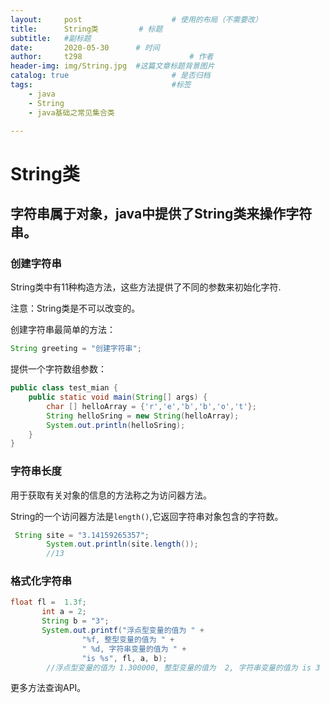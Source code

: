 ```yaml
---
layout:     post   				    # 使用的布局（不需要改）
title:      String类			# 标题 
subtitle:   #副标题
date:       2020-05-30		# 时间
author:     t298						# 作者
header-img: img/String.jpg 	#这篇文章标题背景图片
catalog: true 						# 是否归档
tags:								#标签
    - java
    - String
	- java基础之常见集合类

---
```


# String类

## 字符串属于对象，java中提供了String类来操作字符串。



### 创建字符串

String类中有11种构造方法，这些方法提供了不同的参数来初始化字符.

注意：String类是不可以改变的。



创建字符串最简单的方法：

```java
String greeting = "创建字符串";
```



提供一个字符数组参数：

```java
public class test_mian {
    public static void main(String[] args) {
        char [] helloArray = {'r','e','b','b','o','t'};
        String helloSring = new String(helloArray);
        System.out.println(helloSring);
    }
}
```

### 字符串长度

用于获取有关对象的信息的方法称之为访问器方法。

String的一个访问器方法是`length()`,它返回字符串对象包含的字符数。

```java
 String site = "3.14159265357";
        System.out.println(site.length());
        //13
```

### 格式化字符串

```java
float fl =  1.3f;
       int a = 2;
       String b = "3";
       System.out.printf("浮点型变量的值为 " +
                "%f, 整型变量的值为 " +
                " %d, 字符串变量的值为 " +
                "is %s", fl, a, b);
        //浮点型变量的值为 1.300000, 整型变量的值为  2, 字符串变量的值为 is 3
```

更多方法查询API。
